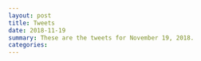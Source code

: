 ```yaml
---
layout: post
title: Tweets
date: 2018-11-19
summary: These are the tweets for November 19, 2018.
categories:
---
```


